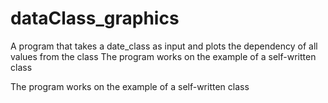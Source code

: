 # dataClass_graphics
A program that takes a date_class as input and plots the dependency of all values from the class  The program works on the example of a self-written class

The program works on the example of a self-written class
